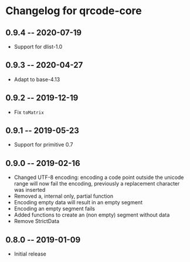 # Changelog for qrcode-core

## 0.9.4 -- 2020-07-19

* Support for dlist-1.0

## 0.9.3 -- 2020-04-27

* Adapt to base-4.13

## 0.9.2 -- 2019-12-19

* Fix `toMatrix`

## 0.9.1 -- 2019-05-23

* Support for primitive 0.7

## 0.9.0 -- 2019-02-16

* Changed UTF-8 encoding: encoding a code point outside the unicode range will
  now fail the encoding, previously a replacement character was inserted
* Removed a, internal only, partial function
* Encoding empty data will result in an empty segment
* Encoding an empty segment fails
* Added functions to create an (non empty) segment without data
* Remove StrictData

## 0.8.0 -- 2019-01-09

* Initial release
